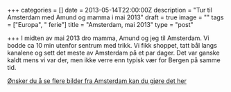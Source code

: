 +++
categories = []
date = 2013-05-14T22:00:00Z
description = "Tur til Amsterdam med Amund og mamma i mai 2013"
draft = true
image = ""
tags = ["Europa", " ferie"]
title = "Amsterdam, mai 2013"
type = "post"

+++
I midten av mai 2013 dro mamma, Amund og jeg til Amsterdam. Vi bodde ca 10 min utenfor sentrum med trikk. Vi fikk shoppet, tatt bål langs kanalene og sett det meste av Amsterdam på et par dager. Det var ganske kaldt mens vi var der, men ikke verre enn typisk vær for Bergen på samme tid.

<BILDE HER>

[Ønsker du å se flere bilder fra Amsterdam kan du gjøre det her](https://www.flickr.com/photos/136910559@N03/albums/72157682193028631)